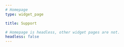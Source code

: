 ```yaml
---
# Homepage
type: widget_page

title: Support

# Homepage is headless, other widget pages are not.
headless: false
---
```

